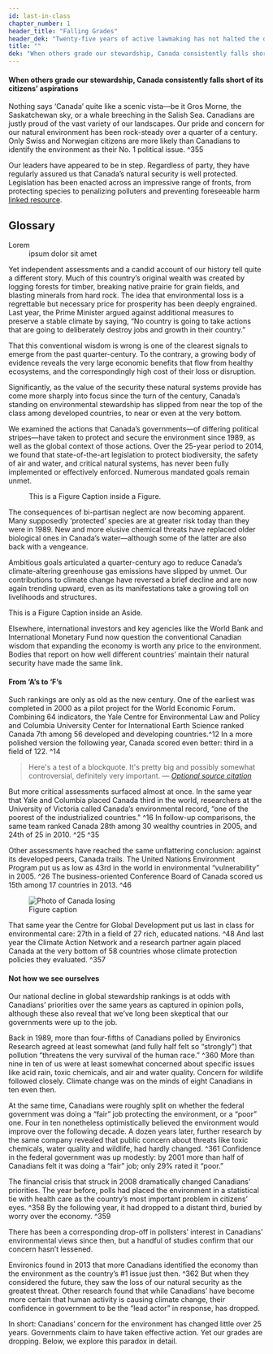 ```yaml
---
id: last-in-class 
chapter_number: 1
header_title: "Falling Grades"
header_dek: "Twenty-five years of active lawmaking has not halted the decline of Canada’s ecosystems or environmental standing."
title: ""
dek: "When others grade our stewardship, Canada consistently falls short of its citizens’ aspirations"
---
```

#### When others grade our stewardship, Canada consistently falls short of its citizens’ aspirations

Nothing says ‘Canada’ quite like a scenic vista—be it Gros Morne, the Saskatchewan sky, or a whale breeching in the Salish Sea. Canadians are justly proud of the vast variety of our landscapes. Our pride and concern for our natural environment has been rock-steady over a quarter of a century. Only Swiss and Norwegian citizens are more likely than Canadians to identify the environment as their No. 1 political issue. ^355
 
Our leaders have appeared to be in step. Regardless of party, they have regularly assured us that Canada’s natural security is well protected. Legislation has been enacted  across an impressive range of fronts, from protecting species to penalizing polluters and preventing foreseeable harm <a href="url" class="link-resource">linked resource</a>.

<aside class="sidebar pull-right">
    <h1>Glossary</h1>
    <dl>
        <dt>Lorem</dt>
        <dd>ipsum dolor sit amet</dd>
    </dl> 
</aside>

Yet independent assessments and a candid account of our history tell quite a different story. Much of this country’s original wealth was created by logging forests for timber, breaking native prairie for grain fields, and blasting minerals from hard rock. The idea that environmental loss is a regrettable but necessary price for prosperity has been deeply engrained. Last year, the Prime Minister argued against additional measures to preserve a stable climate by saying, “No country is going to take actions that are going to deliberately destroy jobs and growth in their country.”
 
That this conventional wisdom is wrong is one of the clearest signals to emerge from the past quarter-century. To the contrary, a growing body of evidence reveals the very large economic benefits that flow from healthy ecosystems, and the correspondingly high cost of their loss or disruption.
 
Significantly, as the value of the security these natural systems provide has come more sharply into focus since the turn of the century, Canada’s standing on environmental stewardship has slipped from near the top of the class among developed countries, to near or even at the very bottom. 
 
We examined the actions that Canada’s governments—of differing political stripes—have taken to protect and secure the environment since 1989, as well as the global context of those actions. Over the 25-year period to 2014, we found that state-of-the-art legislation to protect biodiversity, the safety of air and water, and critical natural systems, has never been fully implemented or effectively enforced. Numerous mandated goals remain unmet.
 
<figure class="pull-right">
    <a href="http://placehold.it/1000x1000" title="">
        <img src="http://placehold.it/200x200" title="" alt="" />
    </a> 
    <figcaption>
        This is a Figure Caption inside a Figure.
    </figcaption> 
</figure>

The consequences of bi-partisan neglect are now becoming apparent. Many supposedly ‘protected’ species are at greater risk today than they were in 1989. New and more elusive chemical threats have replaced older biological ones in Canada’s water—although some of the latter are also back with a vengeance.

Ambitious goals articulated a quarter-century ago to reduce Canada’s climate-altering greenhouse gas emissions have slipped by unmet. Our contributions to climate change have reversed a brief decline and are now again trending upward, even as its manifestations take a growing toll on livelihoods and structures.

<aside class="pull-right">
    <a href="http://placehold.it/1000x1000" title="">
        <img src="http://placehold.it/200x200" title="" alt="" />
    </a> 
    <figcaption>
        This is a Figure Caption inside an Aside.
    </figcaption> 
</aside>

Elsewhere, international investors and key agencies like the World Bank and International Monetary Fund now question the conventional Canadian wisdom that expanding the economy is worth any price to the environment. Bodies that report on how well different countries’ maintain their natural security have made the same link.

#### From ‘A’s to ‘F’s

Such rankings are only as old as the new century. One of the earliest was completed in 2000 as a pilot project for the World Economic Forum. Combining 64 indicators, the Yale Centre for Environmental Law and Policy and Columbia University Center for International Earth Science ranked Canada 7th among 56 developed and developing countries.^12 In a more polished version the following year, Canada scored even better: third in a field of 122. ^14

>Here's a test of a blockquote. It's pretty big and possibly somewhat controversial, definitely very important.
> — <cite>[Optional source citation][1]</cite>

[1]:http://www.quotedb.com/quotes/2112

But more critical assessments surfaced almost at once. In the same year that Yale and Columbia placed Canada third in the world, researchers at the University of Victoria called Canada’s environmental record, “one of the poorest of the industrialized countries." ^16 In follow-up comparisons, the same team ranked Canada 28th among 30 wealthy countries in 2005, and 24th of 25 in 2010. ^25 ^35

Other assessments have reached the same unflattering conclusion: against its developed peers, Canada trails. The United Nations Environment Program put us as low as 43rd in the world in environmental “vulnerability” in 2005. ^26 The business-oriented Conference Board of Canada scored us 15th among 17 countries in 2013. ^46

<figure>
    <img src="assets/geese_man.jpg" title="Canada comes in last" alt="Photo of Canada losing" /> 
    <figcaption>
        Figure caption
    </figcaption> 
</figure>

That same year the Centre for Global Development put us last in class for environmental care: 27th in a field of 27 rich, educated nations. ^48 And last year the Climate Action Network and a research partner again placed Canada at the very bottom of 58 countries whose climate protection policies they evaluated. ^357

#### Not how we see ourselves

Our national decline in global stewardship rankings is at odds with Canadians’ priorities over the same years as captured in opinion polls, although these also reveal that we’ve long been skeptical that our governments were up to the job.

Back in 1989, more than four-fifths of Canadians polled by Environics Research agreed at least somewhat (and fully half felt so “strongly”) that pollution “threatens the very survival of the human race.” ^360 More than nine in ten of us were at least somewhat concerned about specific issues like acid rain, toxic chemicals, and air and water quality. Concern for wildlife followed closely. Climate change was on the minds of eight Canadians in ten even then.

At the same time, Canadians were roughly split on whether the federal government was doing a “fair” job protecting the environment, or a “poor” one. Four in ten nonetheless optimistically believed the environment would improve over the following decade.
A dozen years later, further research by the same company revealed that public concern about threats like toxic chemicals, water quality and wildlife, had hardly changed. ^361 Confidence in the federal government was up modestly: by 2001 more than half of Canadians felt it was doing a “fair” job; only 29% rated it “poor.”

The financial crisis that struck in 2008 dramatically changed Canadians’ priorities. The year before, polls had placed the environment in a statistical tie with health care as the country’s most important problem in citizens’ eyes. ^358 By the following year, it had dropped to a distant third, buried by worry over the economy. ^359

There has been a corresponding drop-off in pollsters’ interest in Canadians’ environmental views since then, but a handful of studies confirm that our concern hasn’t lessened.

Environics found in 2013 that more Canadians identified the economy than the environment as the country’s #1 issue just then. ^362 But when they considered the future, they saw the loss of our natural security as the greatest threat. Other research found that while Canadians’ have become more certain that human activity is causing climate change, their confidence in government to be the “lead actor” in response, has dropped.

In short: Canadians’ concern for the environment has changed little over 25 years. Governments claim to have taken effective action. Yet our grades are dropping. Below, we explore this paradox in detail.
